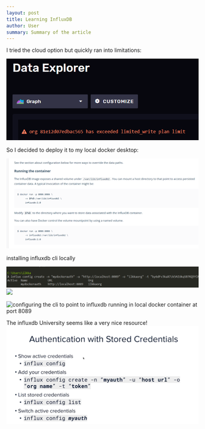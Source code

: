```yaml
---
layout: post
title: Learning InfluxDB
author: User
summary: Summary of the article
---
```

I tried the cloud option but quickly ran into limitations:

![ouch](../assets/images/2022-04-15-influx_db_explorations/2022-04-15-13-20-48.png)

So I decided to deploy it to my local docker desktop:

![launching as docker container](../assets/images/2022-04-15-influx_db_explorations/2022-04-15-13-16-38.png)

installing influxdb cli locally

![](../assets/images/2022-04-15-influx_db_explorations/2022-04-15-13-56-01.png)![](../assets/images/2022-04-15-influx_db_explorations/2022-04-15-13-56-33.png)

![configuring the cli to point to influxdb running in local docker container at port 8089](../assets/images/2022-04-15-influx_db_explorations/2022-04-15-13-56-45.png)

The influxdb University seems like a very nice resource!
![directions from influxdb uni course](../assets/images/2022-04-15-influx_db_explorations/2022-04-15-13-59-01.png)
